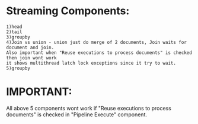 Streaming Components:
======================

    1)head
    2)tail
    3)groupby
    4)Join vs union - union just do merge of 2 documents, Join waits for document and join.
    Also important when "Reuse executions to process documents" is checked then join wont work 
    it shows multithread latch lock exceptions since it try to wait.
    5)groupby

IMPORTANT:
==========

All above 5 components wont work if "Reuse executions to process documents" is checked in "Pipeline Execute" component.
